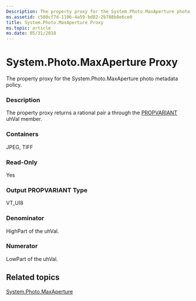 ```yaml
---
Description: The property proxy for the System.Photo.MaxAperture photo metadata policy.
ms.assetid: c508cf7d-1106-4a59-bd82-2b788b8e6ce0
title: System.Photo.MaxAperture Proxy
ms.topic: article
ms.date: 05/31/2018
---
```


# System.Photo.MaxAperture Proxy

The property proxy for the System.Photo.MaxAperture photo metadata policy.

### Description

The property proxy returns a rational pair a through the [PROPVARIANT](/windows/win32/api/propidlbase/ns-propidlbase-propvariant) uhVal member.

### Containers

JPEG, TIFF

### Read-Only

Yes

### Output PROPVARIANT Type

VT\_UI8

### Denominator

HighPart of the uhVal.

### Numerator

LowPart of the uhVal.

## Related topics

<dl> <dt>

[System.Photo.MaxAperture](../properties/props-system-photo-maxaperture.md)
</dt> </dl>

 

 